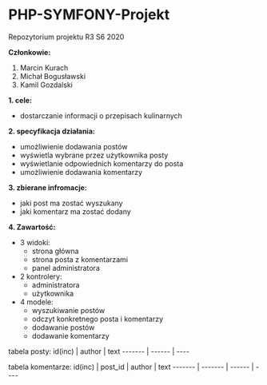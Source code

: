 # PHP-SYMFONY-Projekt
Repozytorium projektu R3 S6 2020

**Członkowie:**
1. Marcin Kurach
2. Michał Bogusławski
3. Kamil Gozdalski 

**1. cele:**
* dostarczanie informacji o przepisach kulinarnych

**2. specyfikacja działania:**
* umożliwienie dodawania postów
* wyświetla wybrane przez użytkownika posty
* wyświetlanie odpowiednich komentarzy do posta 
* umożliwienie dodawania komentarzy

**3. zbierane infromacje:**
* jaki post ma zostać wyszukany
* jaki komentarz ma zostać dodany

**4. Zawartość:**
- 3 widoki:
  - strona główna
  - strona posta z komentarzami
  - panel administratora
- 2 kontrolery:
  - administratora
  - użytkownika
- 4 modele:
  - wyszukiwanie postów
  - odczyt konkretnego posta i komentarzy
  - dodawanie postów
  - dodawanie komentarzy


tabela posty: 
id(inc) | author | text 
------- | ------ | ----

tabela komentarze:
id(inc) | post_id | author | text
------- | ------- | ------ | ----
